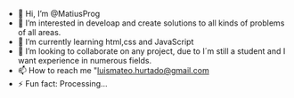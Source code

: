 - 👋 Hi, I’m @MatiusProg
- 👀 I’m interested in develoap and create solutions to all kinds of problems of all areas.
- 🌱 I’m currently learning html,css and JavaScript
- 💞️ I’m looking to collaborate on any project, due to I´m still a student and I want experience in numerous fields.
- 📫 How to reach me "luismateo.hurtado@gmail.com
- ⚡ Fun fact: Processing...
